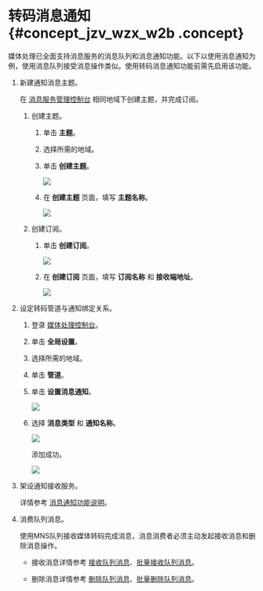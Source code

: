 # 转码消息通知 {#concept_jzv_wzx_w2b .concept}

媒体处理已全面支持消息服务的消息队列和消息通知功能。以下以使用消息通知为例，使用消息队列接受消息操作类似。使用转码消息通知功能前需先启用该功能。

1.  新建通知消息主题。

    在 [消息服务管理控制台](https://mns.console.aliyun.com/?spm=5176.2020520115.0.0.14f34319ZjQu3q#/list/cn-shanghai) 相同地域下创建主题，并完成订阅。

    1.  创建主题。
        1.  单击 **主题**。
        2.  选择所需的地域。
        3.  单击 **创建主题**。

            ![](http://static-aliyun-doc.oss-cn-hangzhou.aliyuncs.com/assets/img/11355/15371672289977_zh-CN.png)

        4.  在 **创建主题** 页面，填写 **主题名称**。

            ![](http://static-aliyun-doc.oss-cn-hangzhou.aliyuncs.com/assets/img/11355/15371672289970_zh-CN.png)

    2.  创建订阅。
        1.  单击 **创建订阅**。

            ![](http://static-aliyun-doc.oss-cn-hangzhou.aliyuncs.com/assets/img/11355/15371672289971_zh-CN.png)

        2.  在 **创建订阅** 页面，填写 **订阅名称** 和 **接收端地址**。

            ![](http://static-aliyun-doc.oss-cn-hangzhou.aliyuncs.com/assets/img/11355/15371672289976_zh-CN.png)

2.  设定转码管道与通知绑定关系。
    1.  登录 [媒体处理控制台](https://mts.console.aliyun.com/?spm=a2c4g.11186623.2.9.b4c74810VYzSwJ#/mts/oss)。
    2.  单击 **全局设置**。
    3.  选择所需的地域。
    4.  单击 **管道**。
    5.  单击 **设置消息通知**。

        ![](http://static-aliyun-doc.oss-cn-hangzhou.aliyuncs.com/assets/img/11355/15371672299978_zh-CN.png)

    6.  选择 **消息类型** 和 **通知名称**。

        ![](http://static-aliyun-doc.oss-cn-hangzhou.aliyuncs.com/assets/img/11355/15371672299974_zh-CN.png)

        添加成功。

        ![](http://static-aliyun-doc.oss-cn-hangzhou.aliyuncs.com/assets/img/11355/15371672299979_zh-CN.png)

3.  架设通知接收服务。

    详情参考 [消息通知功能说明](https://help.aliyun.com/document_detail/38991.html?spm=a2c4g.11186623.2.13.b4c74810VYzSwJ)。

4.  消费队列消息。

    使用MNS队列接收媒体转码完成消息，消息消费者必须主动发起接收消息和删除消息操作。

    -   接收消息详情参考 [接收队列消息](https://help.aliyun.com/document_detail/35136.html?spm=a2c4g.11186623.2.14.b4c74810VYzSwJ)、[批量接收队列消息](https://help.aliyun.com/document_detail/35137.html?spm=a2c4g.11186623.2.15.b4c74810VYzSwJ)。

    -   删除消息详情参考 [删除队列消息](https://help.aliyun.com/document_detail/35138.html?spm=a2c4g.11186623.2.16.b4c74810VYzSwJ)、[批量删除队列消息](https://help.aliyun.com/document_detail/35139.html?spm=a2c4g.11186623.2.17.b4c74810VYzSwJ)。



